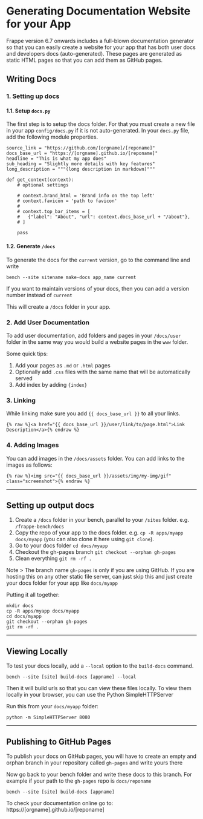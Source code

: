 # Generating Documentation Website for your App

Frappe version 6.7 onwards includes a full-blown documentation generator so that you can easily create a website for your app that has both user docs and developers docs (auto-generated). These pages are generated as static HTML pages so that you can add them as GitHub pages.

## Writing Docs

### 1. Setting up docs

#### 1.1. Setup `docs.py`

The first step is to setup the docs folder. For that you must create a new file in your app `config/docs.py` if it is not auto-generated. In your `docs.py` file, add the following module properties.


    source_link = "https://github.com/[orgname]/[reponame]"
    docs_base_url = "https://[orgname].github.io/[reponame]"
    headline = "This is what my app does"
    sub_heading = "Slightly more details with key features"
    long_description = """(long description in markdown)"""

    def get_context(context):
        # optional settings

        # context.brand_html = 'Brand info on the top left'
        # context.favicon = 'path to favicon'
        #
        # context.top_bar_items = [
        #   {"label": "About", "url": context.docs_base_url + "/about"},
        # ]

    	pass

#### 1.2. Generate `/docs`

To generate the docs for the `current` version, go to the command line and write

    bench --site sitename make-docs app_name current

If you want to maintain versions of your docs, then you can add a version number instead of `current`

This will create a `/docs` folder in your app.

### 2. Add User Documentation

To add user documentation, add folders and pages in your `/docs/user` folder in the same way you would build a website pages in the `www` folder.

Some quick tips:

1. Add your pages as `.md` or `.html` pages
2. Optionally add `.css` files with the same name that will be automatically served
3. Add index by adding `{index}`

### 3. Linking

While linking make sure you add `{{ docs_base_url }}` to all your links.


    {% raw %}<a href="{{ docs_base_url }}/user/link/to/page.html">Link Description</a>{% endraw %}


### 4. Adding Images

You can add images in the `/docs/assets` folder. You can add links to the images as follows:

    {% raw %}<img src="{{ docs_base_url }}/assets/img/my-img/gif" class="screenshot">{% endraw %}

---

## Setting up output docs

1. Create a `/docs` folder in your bench, parallel to your `/sites` folder. e.g. `/frappe-bench/docs`
2. Copy the repo of your app to the docs folder. e.g. `cp -R apps/myapp docs/myapp` (you can also clone it here using `git clone`).
3. Go to your docs folder `cd docs/myapp`
4. Checkout the gh-pages branch `git checkout --orphan gh-pages`
5. Clean everything `git rm -rf .`

Note > The branch name `gh-pages` is only if you are using GitHub. If you are hosting this on any other static file server, can just skip this and just create your docs folder for your app like `docs/myapp`

Putting it all together:

    mkdir docs
    cp -R apps/myapp docs/myapp
    cd docs/myapp
    git checkout --orphan gh-pages
    git rm -rf .

---

## Viewing Locally

To test your docs locally, add a `--local` option to the `build-docs` command.

    bench --site [site] build-docs [appname] --local

Then it will build urls so that you can view these files locally. To view them locally in your browser, you can use the Python SimpleHTTPServer

Run this from your `docs/myapp` folder:

    python -m SimpleHTTPServer 8080

---

## Publishing to GitHub Pages

To publish your docs on GitHub pages, you will have to create an empty and orphan branch in your repository called `gh-pages` and write yours there

Now go back to your bench folder and write these docs to this branch. For example if your path to the `gh-pages` repo is `docs/reponame`

    bench --site [site] build-docs [appname]

To check your documentation online go to: https://[orgname].github.io/[reponame]
